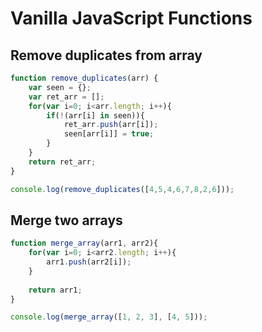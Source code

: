# Vanilla JavaScript Functions


## Remove duplicates from array
```javascript
function remove_duplicates(arr) {
    var seen = {};
    var ret_arr = [];
    for(var i=0; i<arr.length; i++){
        if(!(arr[i] in seen)){
            ret_arr.push(arr[i]);
            seen[arr[i]] = true;
        }
    }
    return ret_arr;
}

console.log(remove_duplicates([4,5,4,6,7,8,2,6]));
```

## Merge two arrays
```javascript
function merge_array(arr1, arr2){
    for(var i=0; i<arr2.length; i++){
        arr1.push(arr2[i]);
    }
    
    return arr1;
}

console.log(merge_array([1, 2, 3], [4, 5]));
```
